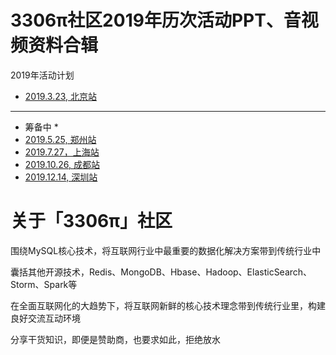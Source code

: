 # 3306π社区2019年历次活动PPT、音视频资料合辑

2019年活动计划
* [2019.3.23, 北京站](2019.03.23-北京)
----
 * 筹备中 *
* [2019.5.25, 郑州站]()
* [2019.7.27，上海站]()
* [2019.10.26, 成都站]()
* [2019.12.14, 深圳站]()

# 关于「3306π」社区

围绕MySQL核心技术，将互联网行业中最重要的数据化解决方案带到传统行业中

囊括其他开源技术，Redis、MongoDB、Hbase、Hadoop、ElasticSearch、Storm、Spark等

在全面互联网化的大趋势下，将互联网新鲜的核心技术理念带到传统行业里，构建良好交流互动环境

分享干货知识，即便是赞助商，也要求如此，拒绝放水
